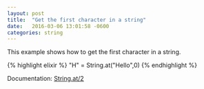 ```yaml
---
layout: post
title:  "Get the first character in a string"
date:   2016-03-06 13:01:58 -0600
categories: string
---
```

This example shows how to get the first character in a string.

{% highlight elixir %}
"H" = String.at("Hello",0)
{% endhighlight %}

Documentation: [String.at/2](https://hexdocs.pm/elixir/String.html#at/2)
